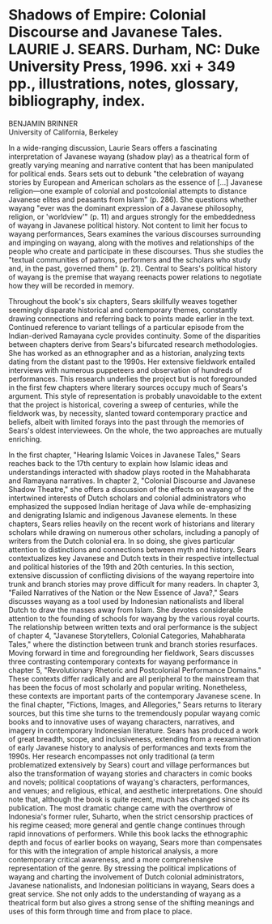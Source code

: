 # Shadows of Empire: Colonial Discourse and Javanese Tales.  LAURIE J. SEARS. Durham, NC: Duke University Press, 1996. xxi + 349 pp., illustrations, notes, glossary, bibliography, index.
BENJAMIN BRINNER  
University of California, Berkeley

In a wide-ranging discussion, Laurie Sears offers a fascinating interpretation of Javanese wayang (shadow play) as a theatrical form of greatly varying meaning and narrative content that has been manipulated for political ends. Sears sets out to debunk "the celebration of wayang stories by European and American scholars as the essence of [...] Javanese religion—one example of colonial and postcolonial attempts to distance Javanese elites and peasants from Islam" (p. 286). She questions whether wayang "ever was the dominant expression of a Javanese philosophy, religion, or 'worldview'" (p. 11) and argues strongly for the embeddedness of wayang in Javanese political history. Not content to limit her focus to wayang performances, Sears examines the various discourses surrounding and impinging on wayang, along with the motives and relationships of the people who create and participate in these discourses. Thus she studies the "textual communities of patrons, performers and the scholars who study and, in the past, governed them" (p. 21). Central to Sears's political history of wayang is the premise that wayang reenacts power relations to negotiate how they will be recorded in memory.

Throughout the book's six chapters, Sears skillfully weaves together seemingly disparate historical and contemporary themes, constantly drawing connections and referring back to points made earlier in the text. Continued reference to variant tellings of a particular episode from the Indian-derived Ramayana cycle provides continuity. Some of the disparities between chapters derive from Sears's bifurcated research methodologies. She has worked as an ethnographer and as a historian, analyzing texts dating from the distant past to the 1990s. Her extensive fieldwork entailed interviews with numerous puppeteers and observation of hundreds of performances. This research underlies the project but is not foregrounded in the first few chapters where literary sources occupy much of Sears's argument. This style of representation is probably unavoidable to the extent that the project is historical, covering a sweep of centuries, while the fieldwork was, by necessity, slanted toward contemporary practice and beliefs, albeit with limited forays into the past through the memories of Sears's oldest interviewees. On the whole, the two approaches are mutually enriching.

In the first chapter, "Hearing Islamic Voices in Javanese Tales," Sears reaches back to the 17th century to explain how Islamic ideas and understandings interacted with shadow plays rooted in the Mahabharata and Ramayana narratives. In chapter 2, "Colonial Discourse and Javanese Shadow Theatre," she offers a discussion of the effects on wayang of the intertwined interests of Dutch scholars and colonial administrators who emphasized the supposed Indian heritage of Java while de-emphasizing and denigrating Islamic and indigenous Javanese elements. In these chapters, Sears relies heavily on the recent work of historians and literary scholars while drawing on numerous other scholars, including a panoply of writers from the Dutch colonial era. In so doing, she gives particular attention to distinctions and connections between myth and history. Sears contextualizes key Javanese and Dutch texts in their respective intellectual and political histories of the 19th and 20th centuries. In this section, extensive discussion of conflicting divisions of the wayang repertoire into trunk and branch stories may prove difficult for many readers.
In chapter 3, "Failed Narratives of the Nation or the New Essence of Java?," Sears discusses wayang as a tool used by Indonesian nationalists and liberal Dutch to draw the masses away from Islam. She devotes considerable attention to the founding of schools for wayang by the various royal courts. The relationship between written texts and oral performance is the subject of chapter 4, "Javanese Storytellers, Colonial Categories, Mahabharata Tales," where the distinction between trunk and branch stories resurfaces. Moving forward in time and foregrounding her fieldwork, Sears discusses three contrasting contemporary contexts for wayang performance in chapter 5, "Revolutionary Rhetoric and Postcolonial Performance Domains." These contexts differ radically and are all peripheral to the mainstream that has been the focus of most scholarly and popular writing. Nonetheless, these contexts are important parts of the contemporary Javanese scene. In the final chapter, "Fictions, Images, and Allegories," Sears returns to literary sources, but this time she turns to the tremendously popular wayang comic books and to innovative uses of wayang characters, narratives, and imagery in contemporary Indonesian literature. Sears has produced a work of great breadth, scope, and inclusiveness, extending from a reexamination of early Javanese history to analysis of performances and texts from the 1990s. Her research encompasses not only traditional (a term problematized extensively by Sears) court and village performances but also the transformation of wayang stories and characters in comic books and novels; political cooptations of wayang's characters, performances, and venues; and religious, ethical, and aesthetic interpretations. One should note that, although the book is quite recent, much has changed since its publication. The most dramatic change came with the overthrow of Indonesia's former ruler, Suharto, when the strict censorship practices of his regime ceased; more general and gentle change continues through rapid innovations of performers. While this book lacks the ethnographic depth and focus of earlier books on wayang, Sears more than compensates for this with the integration of ample historical analysis, a more contemporary critical awareness, and a more comprehensive representation of the genre. By stressing the political implications of wayang and charting the involvement of Dutch colonial administrators, Javanese nationalists, and Indonesian politicians in wayang, Sears does a great service. She not only adds to the understanding of wayang as a theatrical form but also gives a strong sense of the shifting meanings and uses of this form through time and from place to place.
